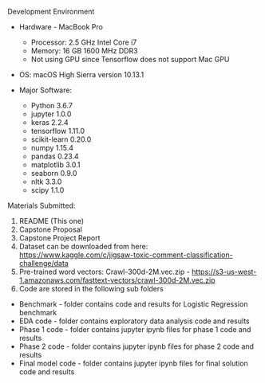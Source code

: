 
Development Environment
* Hardware - MacBook Pro 
  * Processor: 2.5 GHz Intel Core i7
  * Memory: 16 GB 1600 MHz DDR3
  * Not using GPU since Tensorflow does not support Mac GPU
  
* OS: macOS High Sierra version 10.13.1

* Major Software:
  * Python 3.6.7
  * jupyter 1.0.0
  * keras 2.2.4
  * tensorflow 1.11.0
  * scikit-learn 0.20.0
  * numpy 1.15.4
  * pandas 0.23.4
  * matplotlib 3.0.1
  * seaborn 0.9.0
  * nltk 3.3.0
  * scipy 1.1.0
  
Materials Submitted:
1. README (This one)
2. Capstone Proposal
3. Capstone Project Report
4. Dataset can be downloaded from here: https://www.kaggle.com/c/jigsaw-toxic-comment-classification-challenge/data
5. Pre-trained word vectors: Crawl-300d-2M.vec.zip - https://s3-us-west-1.amazonaws.com/fasttext-vectors/crawl-300d-2M.vec.zip
6. Code are stored in the following sub folders
  * Benchmark - folder contains code and results for Logistic Regression benchmark
  * EDA code - folder contains exploratory data analysis code and results
  * Phase 1 code - folder contains jupyter ipynb files for phase 1 code and results
  * Phase 2 code - folder contains jupyter ipynb files for phase 2 code and results
  * Final model code - folder contains jupyter ipynb files for final solution code and results

